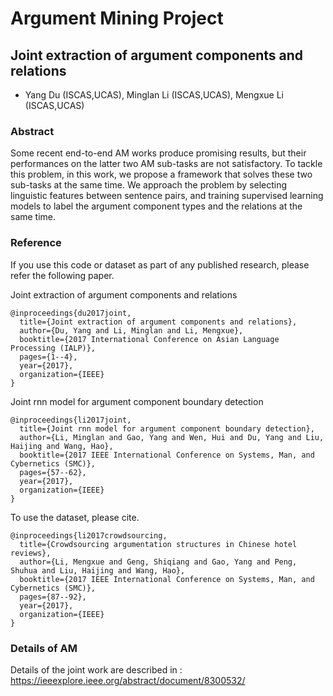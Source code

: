 # Argument Mining Project

## Joint extraction of argument components and relations
+ Yang Du (ISCAS,UCAS), Minglan Li (ISCAS,UCAS), Mengxue Li (ISCAS,UCAS)



### Abstract
Some recent end-to-end AM works produce promising results, but their performances on the latter two AM sub-tasks are not satisfactory. To tackle this problem, in this work, we propose a framework that solves these two sub-tasks at the same time. We approach the problem by selecting linguistic features between sentence pairs, and training supervised learning models to label the argument component types and the relations at the same time. 

### Reference
If you use this code or dataset as part of any published research, please refer the following paper.

Joint extraction of argument components and relations
```
@inproceedings{du2017joint,
  title={Joint extraction of argument components and relations},
  author={Du, Yang and Li, Minglan and Li, Mengxue},
  booktitle={2017 International Conference on Asian Language Processing (IALP)},
  pages={1--4},
  year={2017},
  organization={IEEE}
}
```

Joint rnn model for argument component boundary detection
```
@inproceedings{li2017joint,
  title={Joint rnn model for argument component boundary detection},
  author={Li, Minglan and Gao, Yang and Wen, Hui and Du, Yang and Liu, Haijing and Wang, Hao},
  booktitle={2017 IEEE International Conference on Systems, Man, and Cybernetics (SMC)},
  pages={57--62},
  year={2017},
  organization={IEEE}
}
```

To use the dataset, please cite.
```
@inproceedings{li2017crowdsourcing,
  title={Crowdsourcing argumentation structures in Chinese hotel reviews},
  author={Li, Mengxue and Geng, Shiqiang and Gao, Yang and Peng, Shuhua and Liu, Haijing and Wang, Hao},
  booktitle={2017 IEEE International Conference on Systems, Man, and Cybernetics (SMC)},
  pages={87--92},
  year={2017},
  organization={IEEE}
}
```


### Details of AM
Details of the joint work are described in : https://ieeexplore.ieee.org/abstract/document/8300532/

